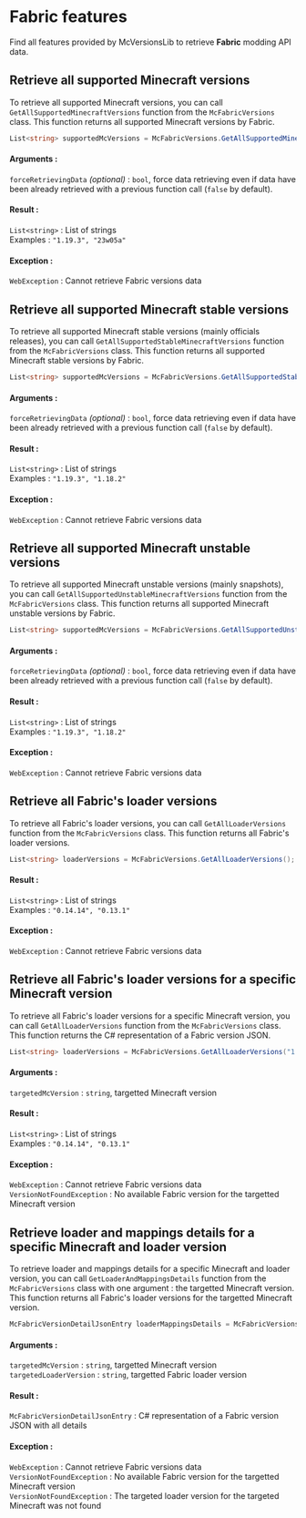 # Fabric features

Find all features provided by McVersionsLib to retrieve **Fabric** modding API data.

## Retrieve all supported Minecraft versions
To retrieve all supported Minecraft versions, you can call `GetAllSupportedMinecraftVersions` function from the `McFabricVersions` class.
This function returns all supported Minecraft versions by Fabric.

```c#
List<string> supportedMcVersions = McFabricVersions.GetAllSupportedMinecraftVersions();
```

#### Arguments :
`forceRetrievingData` *(optional)* : `bool`, force data retrieving even if data have been already retrieved with a previous function call (`false` by default).

#### Result :
`List<string>` : List of strings<br/>
Examples : `"1.19.3", "23w05a"`

#### Exception :
`WebException` : Cannot retrieve Fabric versions data

## Retrieve all supported Minecraft stable versions
To retrieve all supported Minecraft stable versions (mainly officials releases), you can call `GetAllSupportedStableMinecraftVersions` function from the `McFabricVersions` class.
This function returns all supported Minecraft stable versions by Fabric.

```c#
List<string> supportedMcVersions = McFabricVersions.GetAllSupportedStableMinecraftVersions();
```

#### Arguments :
`forceRetrievingData` *(optional)* : `bool`, force data retrieving even if data have been already retrieved with a previous function call (`false` by default).

#### Result :
`List<string>` : List of strings<br/>
Examples : `"1.19.3", "1.18.2"`

#### Exception :
`WebException` : Cannot retrieve Fabric versions data

## Retrieve all supported Minecraft unstable versions
To retrieve all supported Minecraft unstable versions (mainly snapshots), you can call `GetAllSupportedUnstableMinecraftVersions` function from the `McFabricVersions` class.
This function returns all supported Minecraft unstable versions by Fabric.

```c#
List<string> supportedMcVersions = McFabricVersions.GetAllSupportedUnstableMinecraftVersions();
```

#### Arguments :
`forceRetrievingData` *(optional)* : `bool`, force data retrieving even if data have been already retrieved with a previous function call (`false` by default).

#### Result :
`List<string>` : List of strings<br/>
Examples : `"1.19.3", "1.18.2"`

#### Exception :
`WebException` : Cannot retrieve Fabric versions data

## Retrieve all Fabric's loader versions
To retrieve all Fabric's loader versions, you can call `GetAllLoaderVersions` function from the `McFabricVersions` class.
This function returns all Fabric's loader versions.

```c#
List<string> loaderVersions = McFabricVersions.GetAllLoaderVersions();
```

#### Result :
`List<string>` : List of strings<br/>
Examples : `"0.14.14", "0.13.1"`

#### Exception :
`WebException` : Cannot retrieve Fabric versions data

## Retrieve all Fabric's loader versions for a specific Minecraft version
To retrieve all Fabric's loader versions for a specific Minecraft version, you can call `GetAllLoaderVersions` function from the `McFabricVersions` class.
This function returns the C# representation of a Fabric version JSON.

```c#
List<string> loaderVersions = McFabricVersions.GetAllLoaderVersions("1.19.3");
```

#### Arguments :
`targetedMcVersion` : `string`, targetted Minecraft version

#### Result :
`List<string>` : List of strings<br/>
Examples : `"0.14.14", "0.13.1"`

#### Exception :
`WebException` : Cannot retrieve Fabric versions data<br/>
`VersionNotFoundException` : No available Fabric version for the targetted Minecraft version

## Retrieve loader and mappings details for a specific Minecraft and loader version
To retrieve loader and mappings details for a specific Minecraft and loader version, you can call `GetLoaderAndMappingsDetails` function from the `McFabricVersions` class with one argument : the targetted Minecraft version.
This function returns all Fabric's loader versions for the targetted Minecraft version.

```c#
McFabricVersionDetailJsonEntry loaderMappingsDetails = McFabricVersions.GetLoaderAndMappingsDetails("1.19.3", "0.14.14");
```

#### Arguments :
`targetedMcVersion` : `string`, targetted Minecraft version<br/>
`targetedLoaderVersion` : `string`, targetted Fabric loader version

#### Result :
`McFabricVersionDetailJsonEntry` : C# representation of a Fabric version JSON with all details

#### Exception :
`WebException` : Cannot retrieve Fabric versions data<br/>
`VersionNotFoundException` : No available Fabric version for the targetted Minecraft version<br/>
`VersionNotFoundException` : The targeted loader version for the targeted Minecraft was not found
